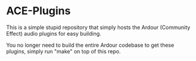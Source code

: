 # ACE-Plugins

This is a simple stupid repository that simply hosts the Ardour (Community Effect) audio plugins for easy building.

You no longer need to build the entire Ardour codebase to get these plugins, simply run "make" on top of this repo.
